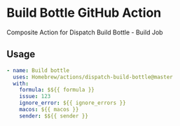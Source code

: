 # Build Bottle GitHub Action

Composite Action for Dispatch Build Bottle - Build Job  

## Usage

```yaml
- name: Build bottle
  uses: Homebrew/actions/dispatch-build-bottle@master
  with:
    formula: $${{ formula }}
    issue: 123
    ignore_error: ${{ ignore_errors }}
    macos: ${{ macos }}
    sender: $${{ sender }}
```
